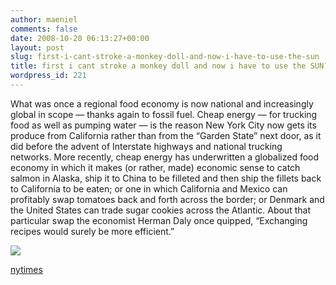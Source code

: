 ```yaml
---
author: maeniel
comments: false
date: 2008-10-20 06:13:27+00:00
layout: post
slug: first-i-cant-stroke-a-monkey-doll-and-now-i-have-to-use-the-sun
title: first i cant stroke a monkey doll and now i have to use the SUN?!
wordpress_id: 221
---
```


What was once a regional food economy is now national and increasingly global in scope — thanks again to fossil fuel. Cheap energy — for trucking food as well as pumping water — is the reason New York City now gets its produce from California rather than from the “Garden State” next door, as it did before the advent of Interstate highways and national trucking networks. More recently, cheap energy has underwritten a globalized food economy in which it makes (or rather, made) economic sense to catch salmon in Alaska, ship it to China to be filleted and then ship the fillets back to California to be eaten; or one in which California and Mexico can profitably swap tomatoes back and forth across the border; or Denmark and the United States can trade sugar cookies across the Atlantic. About that particular swap the economist Herman Daly once quipped, “Exchanging recipes would surely be more efficient.”

[![](http://maeniel.files.wordpress.com/2008/10/jon21.gif)](http://maeniel.files.wordpress.com/2008/10/jon21.gif)

[nytimes](http://www.nytimes.com/2008/10/12/magazine/12policy-t.html?_r=1&ref=magazine&pagewanted=all&oref=slogin)
